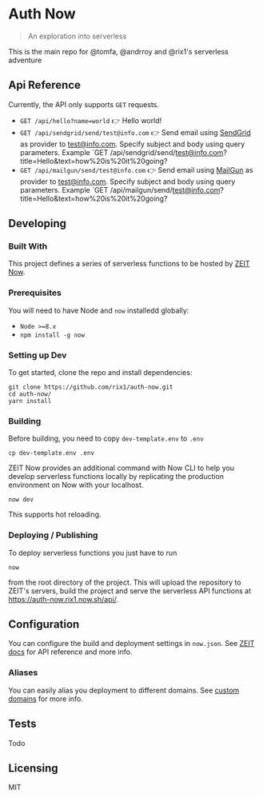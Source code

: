 <!-- ![Logo of the project](./images/logo.sample.png) -->

# Auth Now

> An exploration into serverless

This is the main repo for @tomfa, @andrroy and @rix1's serverless adventure

## Api Reference

<!-- If the api is external, link to api documentation. If not describe your api including authentication methods as well as explaining all the endpoints with their required parameters. -->

Currently, the API only supports `GET` requests.

- `GET /api/hello?name=world` 👉 Hello world!
- `GET /api/sendgrid/send/test@info.com` 👉 Send email using [SendGrid](https://sendgrid.com) as provider to test@info.com.
  Specify subject and body using query parameters. Example `GET /api/sendgrid/send/test@info.com?title=Hello&text=how%20is%20it%20going?
- `GET /api/mailgun/send/test@info.com` 👉 Send email using [MailGun](https://www.mailgun.com) as provider to test@info.com.
  Specify subject and body using query parameters. Example `GET /api/mailgun/send/test@info.com?title=Hello&text=how%20is%20it%20going?

## Developing

### Built With

This project defines a series of serverless functions to be hosted by [ZEIT Now](https://zeit.co/docs/v2/serverless-functions/introduction/).

### Prerequisites

You will need to have Node and `now` installedd globally:

- `Node >=8.x`
- `npm install -g now`

### Setting up Dev

To get started, clone the repo and install dependencies:

```shell
git clone https://github.com/rix1/auth-now.git
cd auth-now/
yarn install
```

### Building

Before building, you need to copy `dev-template.env` to `.env`

```shell
cp dev-template.env .env
```

ZEIT Now provides an additional command with Now CLI to help you develop
serverless functions locally by replicating the production environment on Now
with your localhost.

```shell
now dev
```

This supports hot reloading.

### Deploying / Publishing

To deploy serverless functions you just have to run

```shell
now
```

from the root directory of the project. This will upload the repository to
ZEIT's servers, build the project and serve the serverless API functions at
https://auth-now.rix1.now.sh/api/.

## Configuration

You can configure the build and deployment settings in `now.json`. See
[ZEIT docs](https://zeit.co/docs/v2/advanced/configuration/) for API reference
and more info.

### Aliases

You can easily alias you deployment to different domains. See
[custom domains](https://zeit.co/docs/v2/custom-domains/#deploying-with-your-domain)
for more info.

## Tests

Todo

<!-- Describe and show how to run the tests with code examples.
Explain what these tests test and why.

```shell
Give an example
``` -->

## Licensing

MIT
